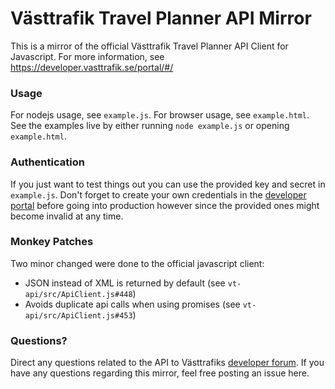 # Västtrafik Travel Planner API Mirror

This is a mirror of the official Västtrafik Travel Planner API Client for Javascript. For more information, see https://developer.vasttrafik.se/portal/#/

### Usage
For nodejs usage, see `example.js`. For browser usage, see `example.html`. See the examples live by either running `node example.js` or opening `example.html`.

### Authentication
If you just want to test things out you can use the provided key and secret in `example.js`. Don't forget to create your own credentials in the [developer portal](https://developer.vasttrafik.se/portal/#/) before going into production however since the provided ones might become invalid at any time.

### Monkey Patches
Two minor changed were done to the official javascript client:

- JSON instead of XML is returned by default (see `vt-api/src/ApiClient.js#448`)
- Avoids duplicate api calls when using promises (see `vt-api/src/ApiClient.js#453`)

### Questions?
Direct any questions related to the API to Västtrafiks [developer forum](https://developer.vasttrafik.se/portal/#/community/forum/9). If you have any questions regarding this mirror, feel free posting an issue here.
